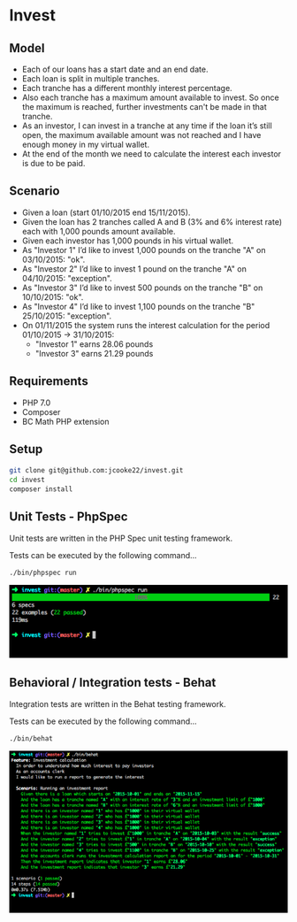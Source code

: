# Invest

## Model
- Each of our loans has a start date and an end date.
- Each loan is split in multiple tranches.
- Each tranche has a different monthly interest percentage.
- Also each tranche has a maximum amount available to invest. So once the maximum is
reached, further investments can't be made in that tranche.
- As an investor, I can invest in a tranche at any time if the loan it’s still open, the maximum
available amount was not reached and I have enough money in my virtual wallet.
- At the end of the month we need to calculate the interest each investor is due to be paid.

## Scenario
- Given a loan (start 01/10/2015 end 15/11/2015).
- Given the loan has 2 tranches called A and B (3% and 6% interest rate) each with 1,000 pounds amount available.
- Given each investor has 1,000 pounds in his virtual wallet.
- As "Investor 1" I’d like to invest 1,000 pounds on the tranche "A" on 03/10/2015: "ok".
- As "Investor 2" I’d like to invest 1 pound on the tranche "A" on 04/10/2015: "exception".
- As "Investor 3" I’d like to invest 500 pounds on the tranche "B" on 10/10/2015: "ok".
- As "Investor 4" I’d like to invest 1,100 pounds on the tranche "B" 25/10/2015: "exception".
- On 01/11/2015 the system runs the interest calculation for the period 01/10/2015 -> 31/10/2015:
    - "Investor 1" earns 28.06 pounds
    - "Investor 3" earns 21.29 pounds



## Requirements
- PHP 7.0
- Composer
- BC Math PHP extension

## Setup
```bash
git clone git@github.com:jcooke22/invest.git
cd invest
composer install
```

## Unit Tests - PhpSpec

Unit tests are written in the PHP Spec unit testing framework.

Tests can be executed by the following command...

```bash
./bin/phpspec run
```
![PHP Spec](/images/php-spec.png?raw=true "PHP Spec")

## Behavioral / Integration tests - Behat

Integration tests are written in the Behat testing framework.

Tests can be executed by the following command...

```bash
./bin/behat
```
![Behat](/images/behat.png?raw=true "Behat")
